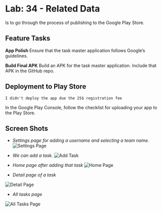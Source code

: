 # Lab: 34 - Related Data

Is to go through the process of publishing to the Google Play Store.

## Feature Tasks
**App Polish**
Ensure that the task master application follows Google’s guidelines.


**Build Final APK**
Build an APK for the task master application. Include that APK in the GitHub repo.

## Deployment to Play Store
`I didn't deploy the app due the 25$ registration fee `

In the Google Play Console, follow the checklist for uploading your app to the Play Store.  

## Screen Shots

- *Settings page for adding a username and selecting a team name.*
![Settings Page](../screenshots/lab33/settings.jpg)

- *We can add a task.*
![Add Task](../screenshots/lab33/add_a_task.jpg)

- *Home page after adding that task*
![Home Page](../screenshots/lab33/home_page.jpg)

- *Detail page of a task*

![Detail Page](../screenshots/lab32/detail_page.jpg)

- *All tasks page*

![All Tasks Page](../screenshots/lab26/all_tasks.png)

